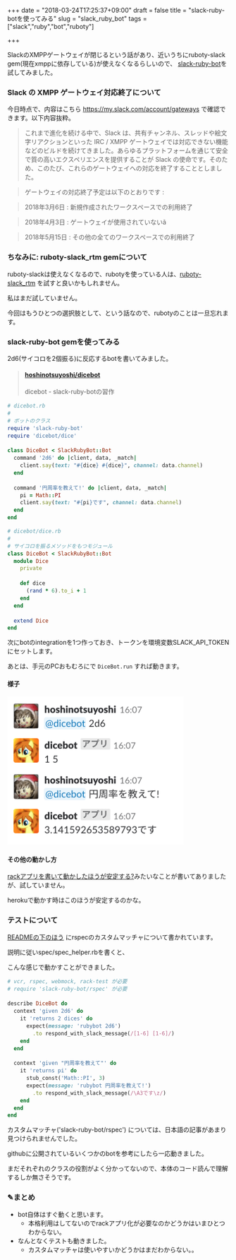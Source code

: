 +++
date = "2018-03-24T17:25:37+09:00"
draft = false
title = "slack-ruby-botを使ってみる"
slug = "slack_ruby_bot"
tags = ["slack","ruby","bot","ruboty"]

+++

SlackのXMPPゲートウェイが閉じるという話があり、近いうちにruboty-slack gem(現在xmppに依存している)が使えなくなるらしいので、
[slack-ruby-bot](https://github.com/slack-ruby/slack-ruby-bot)を試してみました。

<!--more-->

### Slack の XMPP ゲートウェイ対応終了について

今日時点で、内容はこちら https://my.slack.com/account/gateways で確認できます。以下内容抜粋。

> これまで進化を続ける中で、Slack は、共有チャンネル、スレッドや絵文字リアクションといった IRC / XMPP ゲートウェイでは対応できない機能などのビルドを続けてきました。あらゆるプラットフォームを通じて安全で質の高いエクスペリエンスを提供することが Slack の使命です。そのため、このたび、これらのゲートウェイへの対応を終了することとしました。

> ゲートウェイの対応終了予定は以下のとおりです :

> 2018年3月6日 : 新規作成されたワークスペースでの利用終了

> 2018年4月3日 : ゲートウェイが使用されていないã

> 2018年5月15日 : その他の全てのワークスペースでの利用終了

### ちなみに: ruboty-slack_rtm gemについて

ruboty-slackは使えなくなるので、rubotyを使っている人は、[ruboty-slack_rtm](https://github.com/rosylilly/ruboty-slack_rtm) を試すと良いかもしれません。

私はまだ試していません。

今回はもうひとつの選択肢として、という話なので、rubotyのことは一旦忘れます。

### slack-ruby-bot gemを使ってみる

2d6(サイコロを2個振る)に反応するbotを書いてみました。

<blockquote class="embedly-card" data-card-key="6f257114b6df4413a3f5872a7e143278" data-card-controls="0" data-card-branding="0" data-card-type="article"><h4><a href="https://github.com/hoshinotsuyoshi/dicebot">hoshinotsuyoshi/dicebot</a></h4><p>dicebot - slack-ruby-botの習作</p></blockquote>
<script async src="//cdn.embedly.com/widgets/platform.js" charset="UTF-8"></script>

```ruby
# dicebot.rb
#
# ボットのクラス
require 'slack-ruby-bot'
require 'dicebot/dice'

class DiceBot < SlackRubyBot::Bot
  command '2d6' do |client, data, _match|
    client.say(text: "#{dice} #{dice}", channel: data.channel)
  end

  command '円周率を教えて!' do |client, data, _match|
    pi = Math::PI
    client.say(text: "#{pi}です", channel: data.channel)
  end
end
```

```ruby
# dicebot/dice.rb
# 
# サイコロを振るメソッドをもつモジュール
class DiceBot < SlackRubyBot::Bot
  module Dice
    private

    def dice
      (rand * 6).to_i + 1
    end
  end

  extend Dice
end
```

次にbotのintegrationを1つ作っておき、トークンを環境変数SLACK_API_TOKENにセットします。

あとは、手元のPCおもむろにで `DiceBot.run` すれば動きます。

#### 様子

<img alt="slack" src="/images/slack_dicebot.png" width=400>

#### その他の動かし方

[rackアプリを書いて動かしたほうが安定する?](https://github.com/slack-ruby/slack-ruby-bot/blob/v0.10.5/TUTORIAL.md)みたいなことが書いてありましたが、試していません。

herokuで動かす時はこのほうが安定するのかな。

### テストについて

[READMEの下のほう](https://github.com/slack-ruby/slack-ruby-bot#rspec-shared-behaviors) にrspecのカスタムマッチャについて書かれています。

説明に従いspec/spec_helper.rbを書くと、

こんな感じで動かすことができました。

```ruby
# vcr, rspec, webmock, rack-test が必要
# require 'slack-ruby-bot/rspec' が必要

describe DiceBot do
  context 'given 2d6' do
    it 'returns 2 dices' do
      expect(message: 'rubybot 2d6')
        .to respond_with_slack_message(/[1-6] [1-6]/)
    end
  end

  context 'given "円周率を教えて"' do
    it 'returns pi' do
      stub_const('Math::PI', 3)
      expect(message: 'rubybot 円周率を教えて!')
        .to respond_with_slack_message(/\A3です\z/)
    end
  end
end
```

カスタムマッチャ('slack-ruby-bot/rspec') については、日本語の記事があまり見つけられませんでした。

githubに公開されているいくつかのbotを参考にしたら一応動きました。

まだそれぞれのクラスの役割がよく分かってないので、本体のコード読んで理解するしか無さそうです。

### ✎まとめ

* bot自体はすぐ動くと思います。
  * 本格利用はしてないのでrackアプリ化が必要なのかどうかはいまひとつわからない。
* なんとなくテストも動きました。
  * カスタムマッチャは使いやすいかどうかはまだわからない。。
<script type="text/javascript" src="/js/prism.js" async></script>
